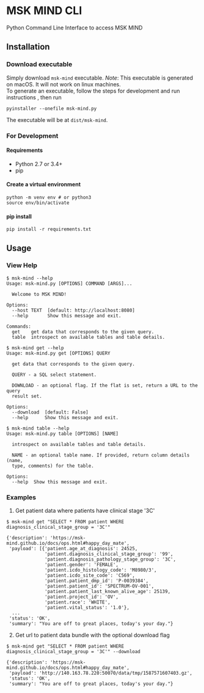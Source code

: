 # MSK MIND CLI

Python Command Line Interface to access MSK MIND

## Installation
### Download executable
Simply download `msk-mind` executable.
*Note*: This executable is generated on macOS. It will not work on linux machines.  
To generate an executable, follow the steps for development and run instructions , then run
```
pyinstaller --onefile msk-mind.py
```
The executable will be at `dist/msk-mind`.

### For Development
#### Requirements

- Python 2.7 or 3.4+
- pip

#### Create a virtual environment
```
python -m venv env # or python3
source env/bin/activate
```

#### pip install
```
pip install -r requirements.txt
```

## Usage

### View Help
```
$ msk-mind --help
Usage: msk-mind.py [OPTIONS] COMMAND [ARGS]...

  Welcome to MSK MIND!

Options:
  --host TEXT  [default: http://localhost:8080]
  --help       Show this message and exit.

Commands:
  get    get data that corresponds to the given query.
  table  introspect on available tables and table details.
```

```
$ msk-mind get --help
Usage: msk-mind.py get [OPTIONS] QUERY

  get data that corresponds to the given query.

  QUERY - a SQL select statement.

  DOWNLOAD - an optional flag. If the flat is set, return a URL to the query
  result set.

Options:
  --download  [default: False]
  --help      Show this message and exit.

```

```
$ msk-mind table --help
Usage: msk-mind.py table [OPTIONS] [NAME]

  introspect on available tables and table details.

  NAME - an optional table name. If provided, return column details (name,
  type, comments) for the table.

Options:
  --help  Show this message and exit.
```

### Examples

1. Get patient data where patients have clinical stage '3C'
```
$ msk-mind get "SELECT * FROM patient WHERE diagnosis_clinical_stage_group = '3C'"

{'description': 'https://msk-mind.github.io/docs/ops.html#happy_day_mate',
 'payload': [{'patient.age_at_diagnosis': 24525,
              'patient.diagnosis_clinical_stage_group': '99',
              'patient.diagnosis_pathology_stage_group': '3C',
              'patient.gender': 'FEMALE',
              'patient.icdo_histology_code': 'M8980/3',
              'patient.icdo_site_code': 'C569',
              'patient.patient_dmp_id': 'P-0039384',
              'patient.patient_id': 'SPECTRUM-OV-001',
              'patient.patient_last_known_alive_age': 25139,
              'patient.project_id': 'OV',
              'patient.race': 'WHITE',
              'patient.vital_status': '1.0'},
  ...
 'status': 'OK',
 'summary': "You are off to great places, today's your day."}
```

2. Get url to patient data bundle with the optional download flag
```
$ msk-mind get "SELECT * FROM patient WHERE diagnosis_clinical_stage_group = '3C'" --download

{'description': 'https://msk-mind.github.io/docs/ops.html#happy_day_mate',
 'payload': 'http://140.163.78.220:50070/data/tmp/1587571607403.gz',
 'status': 'OK',
 'summary': "You are off to great places, today's your day."}
```
